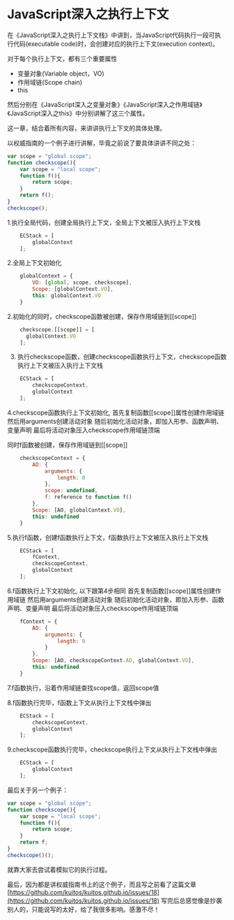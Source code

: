 # JavaScript深入之执行上下文

在《JavaScript深入之执行上下文栈》中讲到，当JavaScript代码执行一段可执行代码(executable code)时，会创建对应的执行上下文(execution context)。

对于每个执行上下文，都有三个重要属性

* 变量对象(Variable object，VO)
* 作用域链(Scope chain)
* this

然后分别在《JavaScript深入之变量对象》《JavaScript深入之作用域链》《JavaScript深入之this》中分别讲解了这三个属性。

这一章，结合着所有内容，来讲讲执行上下文的具体处理。

以权威指南的一个例子进行讲解，毕竟之前说了要具体讲讲不同之处：

```js
var scope = "global scope";
function checkscope(){
    var scope = "local scope";
    function f(){
        return scope;
    }
    return f();
}
checkscope();
```

1.执行全局代码，创建全局执行上下文，全局上下文被压入执行上下文栈
```js
    ECStack = [
        globalContext
    ];
```
2.全局上下文初始化
```js
    globalContext = {
        VO: [global, scope, checkscope],
        Scope: [globalContext.VO],
        this: globalContext.VO
    }
```
2.初始化的同时，checkscope函数被创建，保存作用域链到[[scope]]
```js
    checkscope.[[scope]] = [
      globalContext.VO
    ];
```
3. 执行checkscope函数，创建checkscope函数执行上下文，checkscope函数执行上下文被压入执行上下文栈
```js
    ECStack = [
        checkscopeContext,
        globalContext
    ];
```
4.checkscope函数执行上下文初始化,
首先复制函数[[scope]]属性创建作用域链
然后用arguments创建活动对象
随后初始化活动对象，即加入形参、函数声明、变量声明
最后将活动对象压入checkscope作用域链顶端

同时f函数被创建，保存作用域链到[[scope]]
```js
    checkscopeContext = {
        AO: {
            arguments: {
                length: 0
            },
            scope: undefined,
            f: reference to function f()
        },
        Scope: [AO, globalContext.VO],
        this: undefined
    }
```
5.执行f函数，创建f函数执行上下文，f函数执行上下文被压入执行上下文栈
```js
    ECStack = [
        fContext,
        checkscopeContext,
        globalContext
    ];
```
6.f函数执行上下文初始化, 以下跟第4步相同
首先复制函数[[scope]]属性创建作用域链
然后用arguments创建活动对象
随后初始化活动对象，即加入形参、函数声明、变量声明
最后将活动对象压入checkscope作用域链顶端
```js
    fContext = {
        AO: {
            arguments: {
                length: 0
            }
        },
        Scope: [AO, checkscopeContext.AO, globalContext.VO],
        this: undefined
    }
```
7.f函数执行，沿着作用域链查找scope值，返回scope值

8.f函数执行完毕，f函数上下文从执行上下文栈中弹出
```js
    ECStack = [
        checkscopeContext,
        globalContext
    ];
```
9.checkscope函数执行完毕，checkscope执行上下文从执行上下文栈中弹出
```js
    ECStack = [
        globalContext
    ];
```

最后关于另一个例子：
```js
var scope = "global scope";
function checkscope(){
    var scope = "local scope";
    function f(){
        return scope;
    }
    return f;
}
checkscope()();
```
就靠大家去尝试着模拟它的执行过程。

最后，因为都是讲权威指南书上的这个例子，而且写之前看了这篇文章
[https://github.com/kuitos/kuitos.github.io/issues/18](https://github.com/kuitos/kuitos.github.io/issues/18)
写完后总感觉像是抄袭别人的，只能说写的太好，给了我很多影响。感激不尽！